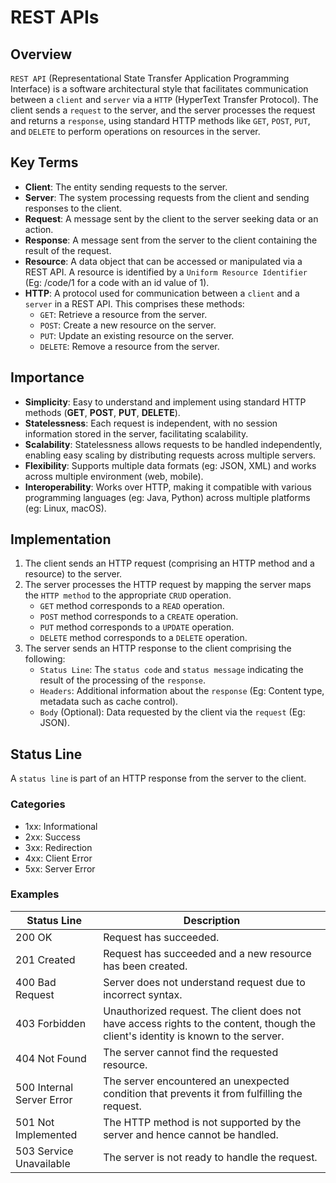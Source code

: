 # REST APIs

## Overview
`REST API` (Representational State Transfer Application Programming Interface) is a software architectural style that facilitates communication between a `client` and `server` via a `HTTP` (HyperText Transfer Protocol).
The client sends a `request` to the server, and the server processes the request and returns a `response`, using standard HTTP methods like `GET`, `POST`, `PUT`, and `DELETE` to perform operations on resources in the server.

## Key Terms
- **Client**: The entity sending requests to the server.
- **Server**: The system processing requests from the client and sending responses to the client.
- **Request**: A message sent by the client to the server seeking data or an action.
- **Response**: A message sent from the server to the client containing the result of the request.
- **Resource**: A data object that can be accessed or manipulated via a REST API. A resource is identified by a `Uniform Resource Identifier` (Eg: /code/1 for a code with an id value of 1).
- **HTTP**: A protocol used for communication between a `client` and a `server` in a REST API. This comprises these methods:
  - `GET`: Retrieve a resource from the server.
  - `POST`: Create a new resource on the server.
  - `PUT`: Update an existing resource on the server.
  - `DELETE`: Remove a resource from the server.

## Importance
- **Simplicity**: Easy to understand and implement using standard HTTP methods (**GET**, **POST**, **PUT**, **DELETE**).
- **Statelessness**: Each request is independent, with no session information stored in the server, facilitating scalability.
- **Scalability**: Statelessness allows requests to be handled independently, enabling easy scaling by distributing requests across multiple servers. 
- **Flexibility**: Supports multiple data formats (eg: JSON, XML) and works across multiple environment (web, mobile).
- **Interoperability**: Works over HTTP, making it compatible with various programming languages (eg: Java, Python) across multiple platforms (eg: Linux, macOS).

## Implementation
1. The client sends an HTTP request (comprising an HTTP method and a resource) to the server.
2. The server processes the HTTP request by mapping the server maps the `HTTP method` to the appropriate `CRUD` operation. 
   - `GET` method corresponds to a `READ` operation.
   - `POST` method corresponds to a `CREATE` operation.
   - `PUT` method corresponds to a `UPDATE` operation.
   - `DELETE` method corresponds to a `DELETE` operation.
3. The server sends an HTTP response to the client comprising the following:
   - `Status Line`: The `status code` and `status message` indicating the result of the processing of the `response`.
   - `Headers`: Additional information about the `response` (Eg: Content type, metadata such as cache control).
   - `Body` (Optional): Data requested by the client via the `request` (Eg: JSON). 

## Status Line
A `status line` is part of an HTTP response from the server to the client.

### Categories
- 1xx: Informational
- 2xx: Success
- 3xx: Redirection
- 4xx: Client Error
- 5xx: Server Error

### Examples
| Status Line               | Description                                                                                                                       |
|---------------------------|-----------------------------------------------------------------------------------------------------------------------------------|
| 200 OK                    | Request has succeeded.                                                                                                            |
| 201 Created               | Request has succeeded and a new resource has been created.                                                                        |
| 400 Bad Request           | Server does not understand request due to incorrect syntax.                                                                       |
| 403 Forbidden             | Unauthorized request. The client does not have access rights to the content, though the client's identity is known to the server. |
| 404 Not Found             | The server cannot find the requested resource.                                                                                    |
| 500 Internal Server Error | The server encountered an unexpected condition that prevents it from fulfilling the request.                                      |
| 501 Not Implemented       | The HTTP method is not supported by the server and hence cannot be handled.                                                       |
| 503 Service Unavailable   | The server is not ready to handle the request.                                                                                    |
